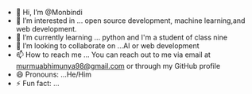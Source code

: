 - 👋 Hi, I’m @Monbindi
- 👀 I’m interested in ... open source development, machine learning,and web development.
- 🌱 I’m currently learning ... python and I'm a student of class nine 
- 💞️ I’m looking to collaborate on ...AI or web development 
- 📫 How to reach me ... You can reach out to me via email at murmuabhimunya98@gmail.com or through my GitHub profile 
- 😄 Pronouns: ...He/Him 
- ⚡ Fun fact: ...

<!---
Monbindi/Monbindi is a ✨ special ✨ repository because its `README.md` (this file) appears on your GitHub profile.
You can click the Preview link to take a look at your changes.
--->
